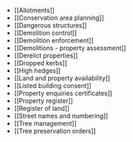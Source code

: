 - [[Allotments]]
- [[Conservation area planning]]
- [[Dangerous structures]]
- [[Demolition control]]
- [[Demolition enforcement]]
- [[Demolitions - property assessment]]
- [[Derelict properties]]
- [[Dropped kerbs]]
- [[High hedges]]
- [[Land and property availability]]
- [[Listed building consent]]
- [[Property enquiries certificates]]
- [[Property register]]
- [[Register of land]]
- [[Street names and numbering]]
- [[Tree management]]
- [[Tree preservation orders]]
